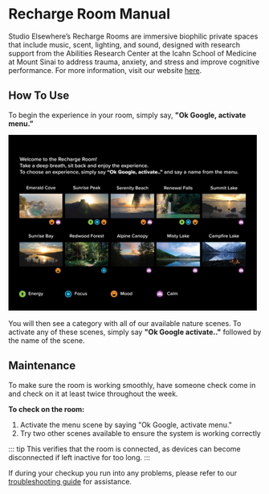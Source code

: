#  Recharge Room Manual

Studio Elsewhere’s Recharge Rooms are immersive biophilic private spaces that include music, scent, lighting, and sound, designed with research support from the Abilities Research Center at the Icahn School of Medicine at Mount Sinai to address trauma, anxiety, and stress and improve cognitive performance. For more information, visit our website <a href = https://www.studioelsewhere.co/recharge-rooms>here</a>. 
## How To Use
To begin the experience in your room, simply say,  **"Ok Google, activate menu.”** 

<img src="./images/recharge.png" width="auto" height="350">  

You will then see a category with all of our available nature scenes. To activate any of these scenes, simply say **"Ok Google activate.."** followed by the name of the scene.


## Maintenance 



To make sure the room is working smoothly, have someone check come in and check on it at least twice throughout the week.  

**To check on the room:**
1. Activate the menu scene by saying "Ok Google, activate menu."
1. Try two other scenes available to ensure the system is working correctly

::: tip
This verifies that the room is connected, as devices can become disconnected if left inactive for too long.
:::

If during your checkup you run into any problems, please refer to our [troubleshooting guide](trouble.md) for assistance.
